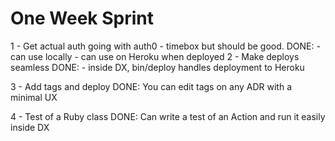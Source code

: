 # One Week Sprint

1 - Get actual auth going with auth0 - timebox but should be good.
    DONE: - can use locally
          - can use on Heroku when deployed
2 - Make deploys seamless
    DONE: - inside DX, bin/deploy handles deployment to Heroku

3 - Add tags and deploy
    DONE: You can edit tags on any ADR with a minimal UX

4 - Test of a Ruby class
    DONE: Can write a test of an Action and run it easily inside DX

